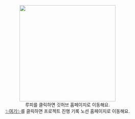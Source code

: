 <p align="center">
<a href="https://juyoung941108.github.io/account_book_project.github.io/"><img src="https://velog.velcdn.com/images/wruoma/post/f65c9c60-3360-43c1-92ed-80d50c3dba3a/image.jpg" width="300" height="300"></a> <br>
루피를 클릭하면 깃허브 홈페이지로 이동해요. <br>
<a href="https://ring-xylocarp-07a.notion.site/Account-Book-Project-Recode-0899eff5bebf4e6ca02f0df782cbdecb">✨여기✨</a>를 클릭하면 프로젝트 진행 기록 노션 홈페이지로 이동해요.<br>
</p>
